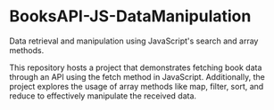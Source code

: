 # BooksAPI-JS-DataManipulation
Data retrieval and manipulation using JavaScript's search and array methods.

This repository hosts a project that demonstrates fetching book data through an API using the fetch method in JavaScript. Additionally, the project explores the usage of array methods like map, filter, sort, and reduce to effectively manipulate the received data.
